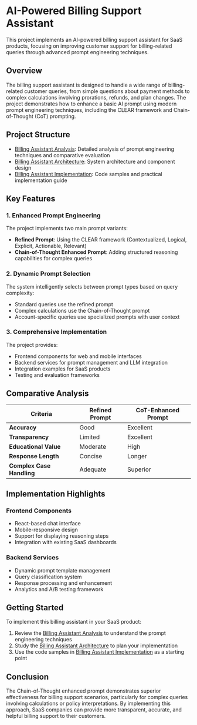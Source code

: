 # AI-Powered Billing Support Assistant

This project implements an AI-powered billing support assistant for SaaS products, focusing on improving customer support for billing-related queries through advanced prompt engineering techniques.

## Overview

The billing support assistant is designed to handle a wide range of billing-related customer queries, from simple questions about payment methods to complex calculations involving prorations, refunds, and plan changes. The project demonstrates how to enhance a basic AI prompt using modern prompt engineering techniques, including the CLEAR framework and Chain-of-Thought (CoT) prompting.

## Project Structure

- [Billing Assistant Analysis](billing_assistant_analysis.md): Detailed analysis of prompt engineering techniques and comparative evaluation
- [Billing Assistant Architecture](billing_assistant_architecture.md): System architecture and component design
- [Billing Assistant Implementation](billing_assistant_implementation.md): Code samples and practical implementation guide

## Key Features

### 1. Enhanced Prompt Engineering

The project implements two main prompt variants:

- **Refined Prompt**: Using the CLEAR framework (Contextualized, Logical, Explicit, Actionable, Relevant)
- **Chain-of-Thought Enhanced Prompt**: Adding structured reasoning capabilities for complex queries

### 2. Dynamic Prompt Selection

The system intelligently selects between prompt types based on query complexity:

- Standard queries use the refined prompt
- Complex calculations use the Chain-of-Thought prompt
- Account-specific queries use specialized prompts with user context

### 3. Comprehensive Implementation

The project provides:

- Frontend components for web and mobile interfaces
- Backend services for prompt management and LLM integration
- Integration examples for SaaS products
- Testing and evaluation frameworks

## Comparative Analysis

| Criteria | Refined Prompt | CoT-Enhanced Prompt |
|----------|---------------|---------------------|
| **Accuracy** | Good | Excellent |
| **Transparency** | Limited | Excellent |
| **Educational Value** | Moderate | High |
| **Response Length** | Concise | Longer |
| **Complex Case Handling** | Adequate | Superior |

## Implementation Highlights

### Frontend Components

- React-based chat interface
- Mobile-responsive design
- Support for displaying reasoning steps
- Integration with existing SaaS dashboards

### Backend Services

- Dynamic prompt template management
- Query classification system
- Response processing and enhancement
- Analytics and A/B testing framework

## Getting Started

To implement this billing assistant in your SaaS product:

1. Review the [Billing Assistant Analysis](billing_assistant_analysis.md) to understand the prompt engineering techniques
2. Study the [Billing Assistant Architecture](billing_assistant_architecture.md) to plan your implementation
3. Use the code samples in [Billing Assistant Implementation](billing_assistant_implementation.md) as a starting point

## Conclusion

The Chain-of-Thought enhanced prompt demonstrates superior effectiveness for billing support scenarios, particularly for complex queries involving calculations or policy interpretations. By implementing this approach, SaaS companies can provide more transparent, accurate, and helpful billing support to their customers.
